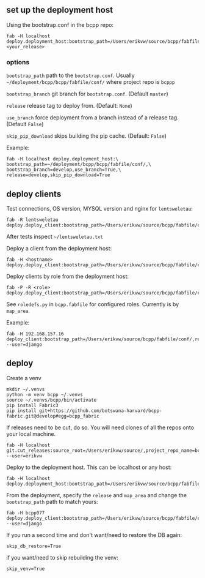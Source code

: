 ## set up the deployment host

Using the bootstrap.conf in the bcpp repo:
    
    fab -H localhost deploy.deployment_host:bootstrap_path=/Users/erikvw/source/bcpp/fabfile/conf/,release=<your_release>
    
### options

`bootstrap_path` path to the `bootstrap.conf`. Usually `~/deployment/bcpp/bcpp/fabfile/conf/` where project repo is `bcppp`

`bootstrap_branch` git branch for `bootstrap.conf`. (Default `master`)

`release` release tag to deploy from. (Default: `None`)

`use_branch` force deployment from a branch instead of a release tag. (Default `False`)

`skip_pip_download` skips building the pip cache. (Default: `False`)

Example:
 
    fab -H localhost deploy.deployment_host:\
    bootstrap_path=~/deployment/bcpp/bcpp/fabfile/conf/,\
    bootstrap_branch=develop,use_branch=True,\
    release=develop,skip_pip_download=True

## deploy clients

Test connections, OS version, MYSQL version and nginx for `lentsweletau`:

    fab -R lentsweletau deploy.deploy_client:bootstrap_path=/Users/erikvw/source/bcpp/fabfile/conf/

After tests inspect `~/lentsweletau.txt`

Deploy a client from the deployment host:

    fab -H <hostname> deploy.deploy_client:bootstrap_path=/Users/erikvw/source/bcpp/fabfile/conf/

Deploy clients by role from the deployment host:
 
    fab -P -R <role> deploy.deploy_client:bootstrap_path=/Users/erikvw/source/bcpp/fabfile/conf/

See `roledefs.py` in `bcpp.fabfile` for configured roles. Currently is by `map_area`.


Example:

    fab -H 192.168.157.16 deploy_client:bootstrap_path=/Users/erikvw/source/bcpp/fabfile/conf/,release=develop,bootstrap_branch=develop,map_area=lentsweletau --user=django

    
    
## deploy

Create a venv

    mkdir ~/.venvs
    python -m venv bcpp ~/.venvs
    source ~/.venvs/bcpp/bin/activate
    pip install Fabric3
    pip install git+https://github.com/botswana-harvard/bcpp-fabric.git@develop#egg=bcpp_fabric
    

If releases need to be cut, do so. You will need clones of all the repos onto your local machine.

    fab -H localhost git.cut_releases:source_root=/Users/erikvw/source/,project_repo_name=bcpp,requirements_file=requirements_production.txt --user=erikvw

Deploy to the deployment host. This can be localhost or any host:

    fab -H localhost deploy.deployment_host:bootstrap_path=/Users/erikvw/source/bcpp/fabfile/conf/,release=0.1.19

From the deployment, specify the `release` and `map_area` and change the `bootstrap_path` path to match yours:

    fab -H bcpp077 deploy.deploy_client:bootstrap_path=/Users/erikvw/source/bcpp/fabfile/conf/,release=0.1.19,map_area=lentsweletau --user=django

If you run a second time and don't want/need to restore the DB again:
    
    skip_db_restore=True

if you want/need to skip rebuilding the venv:

    skip_venv=True


